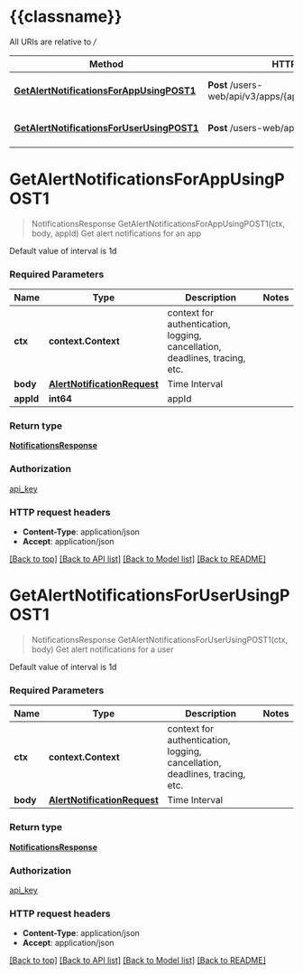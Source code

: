 # {{classname}}

All URIs are relative to */*

| Method                                                                                                        | HTTP request                                                 | Description                        |
| ------------------------------------------------------------------------------------------------------------- | ------------------------------------------------------------ | ---------------------------------- |
| [**GetAlertNotificationsForAppUsingPOST1**](AlertNotificationsApi.md#GetAlertNotificationsForAppUsingPOST1)   | **Post** /users-web/api/v3/apps/{appId}/notifications/alerts | Get alert notifications for an app |
| [**GetAlertNotificationsForUserUsingPOST1**](AlertNotificationsApi.md#GetAlertNotificationsForUserUsingPOST1) | **Post** /users-web/api/v3/notifications/alerts              | Get alert notifications for a user |

# **GetAlertNotificationsForAppUsingPOST1**

> NotificationsResponse GetAlertNotificationsForAppUsingPOST1(ctx, body, appId)
Get alert notifications for an app

Default value of interval is 1d

### Required Parameters

| Name      | Type                                                        | Description                                                                 | Notes |
| --------- | ----------------------------------------------------------- | --------------------------------------------------------------------------- | ----- |
| **ctx**   | **context.Context**                                         | context for authentication, logging, cancellation, deadlines, tracing, etc. |
| **body**  | [**AlertNotificationRequest**](AlertNotificationRequest.md) | Time Interval                                                               |
| **appId** | **int64**                                                   | appId                                                                       |

### Return type

[**NotificationsResponse**](NotificationsResponse.md)

### Authorization

[api_key](../README.md#api_key)

### HTTP request headers

- **Content-Type**: application/json
- **Accept**: application/json

[[Back to top]](#) [[Back to API list]](../README.md#documentation-for-api-endpoints) [[Back to Model list]](../README.md#documentation-for-models) [[Back to README]](../README.md)

# **GetAlertNotificationsForUserUsingPOST1**

> NotificationsResponse GetAlertNotificationsForUserUsingPOST1(ctx, body)
Get alert notifications for a user

Default value of interval is 1d

### Required Parameters

| Name     | Type                                                        | Description                                                                 | Notes |
| -------- | ----------------------------------------------------------- | --------------------------------------------------------------------------- | ----- |
| **ctx**  | **context.Context**                                         | context for authentication, logging, cancellation, deadlines, tracing, etc. |
| **body** | [**AlertNotificationRequest**](AlertNotificationRequest.md) | Time Interval                                                               |

### Return type

[**NotificationsResponse**](NotificationsResponse.md)

### Authorization

[api_key](../README.md#api_key)

### HTTP request headers

- **Content-Type**: application/json
- **Accept**: application/json

[[Back to top]](#) [[Back to API list]](../README.md#documentation-for-api-endpoints) [[Back to Model list]](../README.md#documentation-for-models) [[Back to README]](../README.md)
